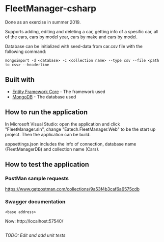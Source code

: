 # FleetManager-csharp

Done as an exercise in summer 2019.

Supports adding, editing and deleting a car, 
getting info of a spesific car, all of the cars, cars by model year, cars by make and cars by model.

Database can be initialized with seed-data from car.csv file with the following command:
```
mongoimport -d <database> -c <collection name> --type csv --file <path to csv> --headerline
```

## Built with
* [Entity Framework Core](https://docs.microsoft.com/en-us/ef/#pivot=entityfmwk) - The framework used
* [MongoDB](https://www.mongodb.com/) - The database used


## How to run the application

In Microsoft Visual Studio: open the application and click "FleetManager.sln", change "Eatech.FleetManager.Web" to be the start up project. Then the application can be build.

appsettings.json includes the info of connection, database name (FleetManagerDB) and collection name (Cars).


## How to test the application

### PostMan sample requests

https://www.getpostman.com/collections/9a53f4b3caf6a6575cdb

### Swagger documentation

`<base address>`

Now: http://localhost:57540/


## 

###### TODO: Edit and add unit tests
